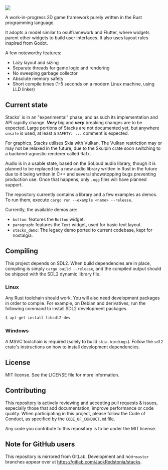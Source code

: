 <img src="https://gitlab.com/JackRedstonia/stacks/-/raw/master/stacks.svg">

A work-in-progress 2D game framework purely written in the Rust programming language.

It adopts a model similar to osu!framework and Flutter, where widgets parent other widgets to build user interfaces. It also uses layout rules inspired from Godot.

A few noteworthy features:
- Lazy layout and sizing
- Separate threads for game logic and rendering
- No sweeping garbage collector
- Absolute memory safety
- Short compile times (1-5 seconds on a modern Linux machine, using LLD linker)

## Current state
Stacks' is in an "experimental" phase, and as such its implementation and API rapidly change. ***Very*** big and ***very*** breaking changes are to be expected. Large portions of Stacks are not documented yet, but anywhere `unsafe` is used, at least a `SAFETY: ...` comment is expected.

For graphics, Stacks utilises Skia with Vulkan. The Vulkan restriction may or may not be relaxed in the future, due to the Skulpin crate soon switching to a backend-agnostic renderer called Rafx.

Audio is in a usable state, based on the SoLoud audio library, though it is planned to be replaced by a new audio library written in Rust in the future due to it being written in C++ and several showstopping bugs preventing production use. Once that happens, only `.ogg` files will have planned support.

The repository currently contains a library and a few examples as demos. To run them, execute `cargo run --example <name> --release`.

Currently, the available demos are:
- `button`: features the `Button` widget.
- `paragraph`: features the `Text` widget, used for basic text layout.
- `stacks_demo`: The legacy demo ported to current codebase, kept for nostalgia.

## Compiling
This project depends on SDL2. When build dependencies are in place, compiling is simply `cargo build --release`, and the compiled output should be shipped with the SDL2 dynamic library file.

### Linux
Any Rust toolchain should work. You will also need development packages in order to compile. For example, on Debian and derivatives, run the following command to install SDL2 development packages.
```sh
$ apt-get install libsdl2-dev
```

### Windows
A MSVC toolchain is required (solely to build `skia-bindings`). Follow the `sdl2` crate's instructions on how to install development dependencies.

## License
MIT license. See the LICENSE file for more information.

## Contributing
This repository is actively reviewing and accepting pull requests & issues, especially those that add documentation, improve performance or code quality. When participating in this project, please follow the Code of Conduct, as specified by the [`CODE_OF_CONDUCT.md` file](CODE_OF_CONDUCT.md).

Any code you contribute to this repository is to be under the MIT license.

## Note for GitHub users
This repository is mirrored from GitLab. Development and non-`master` branches appear over at https://gitlab.com/JackRedstonia/stacks.
